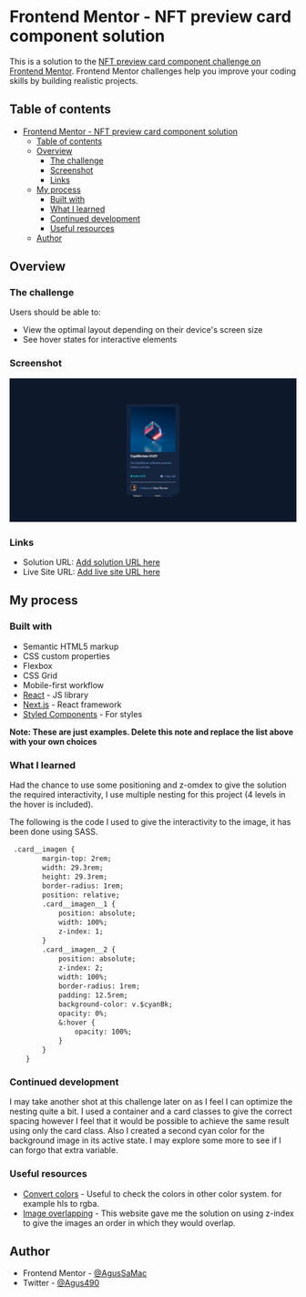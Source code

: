 # Frontend Mentor - NFT preview card component solution

This is a solution to the [NFT preview card component challenge on Frontend Mentor](https://www.frontendmentor.io/challenges/nft-preview-card-component-SbdUL_w0U). Frontend Mentor challenges help you improve your coding skills by building realistic projects. 

## Table of contents

- [Frontend Mentor - NFT preview card component solution](#frontend-mentor---nft-preview-card-component-solution)
  - [Table of contents](#table-of-contents)
  - [Overview](#overview)
    - [The challenge](#the-challenge)
    - [Screenshot](#screenshot)
    - [Links](#links)
  - [My process](#my-process)
    - [Built with](#built-with)
    - [What I learned](#what-i-learned)
    - [Continued development](#continued-development)
    - [Useful resources](#useful-resources)
  - [Author](#author)

## Overview

### The challenge

Users should be able to:

- View the optimal layout depending on their device's screen size
- See hover states for interactive elements

### Screenshot

![](./Screenshot_22_09_2022__nft-card-component.jpeg)

### Links

- Solution URL: [Add solution URL here](https://your-solution-url.com)
- Live Site URL: [Add live site URL here](https://your-live-site-url.com)

## My process

### Built with

- Semantic HTML5 markup
- CSS custom properties
- Flexbox
- CSS Grid
- Mobile-first workflow
- [React](https://reactjs.org/) - JS library
- [Next.js](https://nextjs.org/) - React framework
- [Styled Components](https://styled-components.com/) - For styles

**Note: These are just examples. Delete this note and replace the list above with your own choices**

### What I learned

Had the chance to use some positioning and z-omdex to give the solution the required interactivity, I use multiple nesting for this project (4 levels in the hover is included).

The following is the code I used to give the interactivity to the image, it has been done using SASS.

```
 .card__imagen {
        margin-top: 2rem;
        width: 29.3rem;
        height: 29.3rem;
        border-radius: 1rem;
        position: relative;
        .card__imagen__1 {
            position: absolute;
            width: 100%;
            z-index: 1;
        }
        .card__imagen__2 {
            position: absolute;
            z-index: 2;
            width: 100%;
            border-radius: 1rem;
            padding: 12.5rem;
            background-color: v.$cyanBk;
            opacity: 0%;
            &:hover {
                opacity: 100%;
            }
        }
    }
```

### Continued development

I may take another shot at this challenge later on as I feel I can optimize the nesting quite a bit. I used a container and a card classes to give the correct spacing however I feel that it would be possible to achieve the same result using only the card class.
Also I created a second cyan color for the background image in its active state. I may explore some more to see if I can forgo that extra variable.

### Useful resources

- [Convert colors](https://htmlcolors.com/hsl-to-rgb) - Useful to check the colors in other color system. for example hls to rgba.
- [Image overlapping](https://programmersportal.com/how-to-overlap-images-using-css/#:~:text=To%20overlap%20images%20in%20CSS,set%20its%20position%20to%20relative%20.) - This website gave me the solution on using z-index to give the images an order in which they would overlap.

## Author

- Frontend Mentor - [@AgusSaMac](https://www.frontendmentor.io/profile/AgusSaMac)
- Twitter - [@Agus490](https://www.twitter.com/agus490)